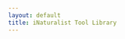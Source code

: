 ```yaml
---
layout: default
title: iNaturalist Tool Library
---
```

<link rel="stylesheet" href="{{ site.baseurl }}/assets/style.css">
<div id="tool-container">
  <!-- Your content here -->
<div id="tool-container"></div>

<script>
  const tools = [
    {
      name: "New Taxa Tool",
      file: "Tools/new-taxa-user.html",
      category: "Users specific tool",
      description: "A tool that helps a user to quickly identify if they observed species for the first time within a given time period."
    },
    {
      name: "ZPIN Tool",
      file: "Tools/ZPIN-user.html",
      category: "Users specific tool",
      description: "Tool that helps a user identify how many observations they have already contributed from ZPIN protected area in Luxembourg and which ones were not yet visited."
    },
    {
      name: "User TOD slider",
      file: "Tools/daily-user-map-timeline.html",
      category: "Users specific tool",
      description: "Check for issues in location via time."
    },
    {
      name: "Top users in Luxembourg",
      file: "Tools/top-users-lux.html",
      category: "Users specific tool",
      description: "Gives a simple list of the top users in Luxembourg."
    },
    {
      name: "Compare users species lists",
      file: "Tools/compare_species_user.html",
      category: "Users specific tool",
      description: "Tool to quickly compare the species lists of two users."
    },
    {
      name: "Yearly species observation histogram",
      file: "Tools/species-yearly-histogram.html",
      category: "Luxembourg specific tool",
      description: "Lookup a species name to generate yearly histograms of number of observations."
    },
    {
      name: "Yearly observation histogram Luxembourg",
      file: "Tools/inat-Lux-yearly-evolution.html",
      category: "Luxembourg specific tool",
      description: "Check the currently yearly evolution of observations share from Luxembourg on iNaturalist."
    },
    {
      name: "CNC 2025 user overview",
      file: "Tools/CNC2025-users.html",
      category: "CNC specific tool",
      description: "Get an overview of the CNC 2025 user activity."
    },
    {
      name: "CNC quick data overview",
      file: "Tools/CNC-data-overview.html",
      category: "CNC specific tool",
      description: "Get a quick overview of the CNC data."
    },
    {
      name: "Places",
      file: "Tools/places.html",
      category: "Other",
      description: "Testing tool."
    }
  ];

  const specialLinks = [
    {
      name: "Useful links",
      file: "pages/links.html",
      description: "Collection of useful links."
    }
  ];

  // Group tools by category
  const grouped = tools.reduce((acc, tool) => {
    if (!acc[tool.category]) acc[tool.category] = [];
    acc[tool.category].push(tool);
    return acc;
  }, {});

  const container = document.getElementById("tool-container");
  for (const category in grouped) {
    const section = document.createElement("div");
    section.className = "tool-category";
    const heading = document.createElement("h2");
    heading.textContent = category;
    section.appendChild(heading);
    grouped[category].forEach(tool => {
      const toolDiv = document.createElement("div");
      toolDiv.className = "tool";
      const link = document.createElement("a");
      link.href = tool.file;
      link.textContent = tool.name;
      const desc = document.createElement("div");
      desc.className = "description";
      desc.textContent = tool.description;
      toolDiv.appendChild(link);
      toolDiv.appendChild(desc);
      section.appendChild(toolDiv);
    });
    container.appendChild(section);
  }

  // Add separate section for useful links
  const linksSection = document.createElement("div");
  linksSection.className = "tool-category special-links";
  const linksHeading = document.createElement("h2");
  linksHeading.textContent = "Useful Resources";
  linksSection.appendChild(linksHeading);
  specialLinks.forEach(linkObj => {
    const linkDiv = document.createElement("div");
    linkDiv.className = "tool special";
    const link = document.createElement("a");
    link.href = linkObj.file;
    link.textContent = linkObj.name;
    const desc = document.createElement("div");
    desc.className = "description";
    desc.textContent = linkObj.description;
    linkDiv.appendChild(link);
    linkDiv.appendChild(desc);
    linksSection.appendChild(linkDiv);
  });
  container.appendChild(linksSection);
</script>

<style>
  .special-links {
    background-color: #f5f5e5;
    border-left: 5px solid #d4af37;
    padding: 1em;
    margin-top: 2em;
  }
  .tool.special a {
    color: #8a4b08;
    font-weight: bold;
  }
  .tool-category {
    margin-bottom: 2em;
  }
  .tool {
    margin-bottom: 1em;
  }
  .tool a {
    display: block;
    font-size: 1.2em;
    color: #0066cc;
    text-decoration: none;
  }
  .description {
    font-size: 0.9em;
    color: #333;
  }
</style>

